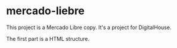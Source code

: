 # mercado-liebre

This project is a Mercado Libre copy. It's a project for DigitalHouse.

The first part is a HTML structure.
